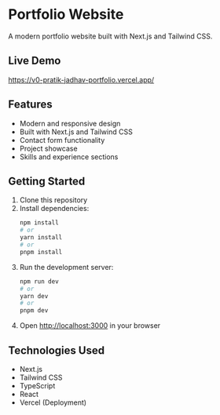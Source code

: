 # Portfolio Website

A modern portfolio website built with Next.js and Tailwind CSS.

## Live Demo

https://v0-pratik-jadhav-portfolio.vercel.app/

## Features

- Modern and responsive design
- Built with Next.js and Tailwind CSS
- Contact form functionality
- Project showcase
- Skills and experience sections

## Getting Started

1. Clone this repository
2. Install dependencies:
   ```bash
   npm install
   # or
   yarn install
   # or
   pnpm install
   ```
3. Run the development server:
   ```bash
   npm run dev
   # or
   yarn dev
   # or
   pnpm dev
   ```
4. Open [http://localhost:3000](http://localhost:3000) in your browser

## Technologies Used

- Next.js
- Tailwind CSS
- TypeScript
- React
- Vercel (Deployment)
